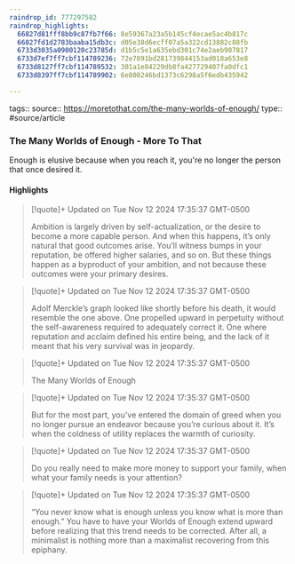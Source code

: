 ```yaml
---
raindrop_id: 777297582
raindrop_highlights:
  66827d81fff8bb9c87fb7f66: 8e59367a23a5b145cf4ecae5ac4b817c
  66827fd1d2783baaba15db3c: d05e38d6ecff07a5a322cd13882c88fb
  6733d3035a0900120c23785d: d1b5c5e1a635ebd301c74e2aeb907817
  6733d7ef7ff7cbf114789236: 72e7891bd281739844153ad018a653e8
  6733d8127ff7cbf114789532: 301a1e84229db8fa427729407fa0dfc1
  6733d8397ff7cbf114789902: 6e800246bd1373c6298a5f6edb435942

---
```


tags::
source:: https://moretothat.com/the-many-worlds-of-enough/
type:: #source/article

### The Many Worlds of Enough - More To That

Enough is elusive because when you reach it, you&#39;re no longer the person that once desired it.

#### Highlights

> [!quote]+ Updated on Tue Nov 12 2024 17:35:37 GMT-0500
>
> Ambition is largely driven by self-actualization, or the desire to become a more capable person. And when this happens, it’s only natural that good outcomes arise. You’ll witness bumps in your reputation, be offered higher salaries, and so on. But these things happen as a byproduct of your ambition, and not because these outcomes were your primary desires.

> [!quote]+ Updated on Tue Nov 12 2024 17:35:37 GMT-0500
>
> Adolf Merckle’s graph looked like shortly before his death, it would resemble the one above. One propelled upward in perpetuity without the self-awareness required to adequately correct it. One where reputation and acclaim defined his entire being, and the lack of it meant that his very survival was in jeopardy.

> [!quote]+ Updated on Tue Nov 12 2024 17:35:37 GMT-0500
>
> The Many Worlds of Enough

> [!quote]+ Updated on Tue Nov 12 2024 17:35:37 GMT-0500
>
> But for the most part, you’ve entered the domain of greed when you no longer pursue an endeavor because you’re curious about it. It’s when the coldness of utility replaces the warmth of curiosity.

> [!quote]+ Updated on Tue Nov 12 2024 17:35:37 GMT-0500
>
> Do you really need to make more money to support your family, when what your family needs is your attention?

> [!quote]+ Updated on Tue Nov 12 2024 17:35:37 GMT-0500
>
> “You never know what is enough unless you know what is more than enough.” You have to have your Worlds of Enough extend upward before realizing that this trend needs to be corrected. After all, a minimalist is nothing more than a maximalist recovering from this epiphany.
